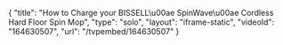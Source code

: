 {
    "title": "How to Charge your BISSELL\u00ae SpinWave\u00ae Cordless Hard Floor Spin Mop",
    "type": "solo",
    "layout": "iframe-static",
    "videoId": "164630507",
    "url": "\/tvpembed\/164630507"
}